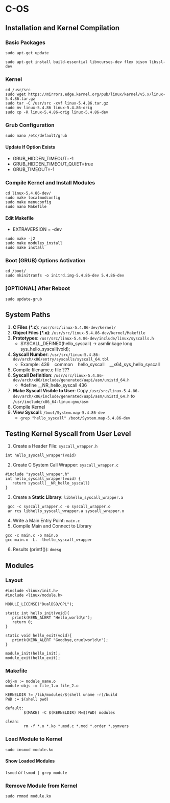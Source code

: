 # C-OS
## Installation and Kernel Compilation
### Basic Packages
```sudo apt-get update```

```sudo apt-get install build-essential libncurses-dev flex bison libssl-dev```
### Kernel
```
cd /usr/src
sudo wget https://mirrors.edge.kernel.org/pub/linux/kernel/v5.x/linux-5.4.86.tar.gz
sudo tar -C /usr/src -xvf linux-5.4.86.tar.gz
sudo mv linux-5.4.86 linux-5.4.86-orig
sudo cp -R linux-5.4.86-orig linux-5.4.86-dev
```
### Grub Configuration
```sudo nano /etc/default/grub```
#### Update If Option Exists
* GRUB_HIDDEN_TIMEOUT=-1
* GRUB_HIDDEN_TIMEOUT_QUIET=true
* GRUB_TIMEOUT=-1
### Compile Kernel and Install Modules
```
cd linux-5.4.86-dev/
sudo make localmodconfig
sudo make menuconfig
sudo nano Makefile
```
#### Edit Makefile
* EXTRAVERSION = -dev
```
sudo make -j2
sudo make modules_install
sudo make install
```
### Boot (GRUB) Options Activation
```
cd /boot/
sudo mkinitramfs -o initrd.img-5.4.86-dev 5.4.86-dev
```
### [OPTIONAL] After Reboot
```sudo update-grub```

## System Paths
1. **C Files (*.c)**: ```/usr/src/linux-5.4.86-dev/kernel/```
2. **Object Files (*.o)**: ```/usr/src/linux-5.4.86-dev/kernel/Makefile```
3. **Prototypes**: ```/usr/src/linux-5.4.86-dev/include/linux/syscalls.h```
    * SYSCALL_DEFINE0(hello_syscall) -> asmlinkage long sys_hello_syscall(void);
4. **Syscall Number**: ```/usr/src/linux-5.4.86-dev/arch/x86/entry/syscalls/syscall_64.tbl```
    * Example: 436&nbsp;&nbsp;&nbsp;&nbsp;common&nbsp;&nbsp;&nbsp;&nbsp;hello_syscall&nbsp;&nbsp;&nbsp;&nbsp;__x64_sys_hello_syscall
5. Compile filename.c file ???
6. **Syscall Definition**: ```/usr/src/linux-5.4.86-dev/arch/x86/include/generated/uapi/asm/unistd_64.h```
   * #define __NR_hello_syscall 436
7. **Make Syscall Visible to User**: Copy ```/usr/src/linux-5.4.86-dev/arch/x86/include/generated/uapi/asm/unistd_64.h``` to ```/usr/include/x86_64-linux-gnu/asm```
8. Compile Kernel
9. **View Syscall**: ```/boot/System.map-5.4.86-dev```
   * ```grep "hello_syscall" /boot/System.map-5.4.86-dev```

## Testing Kernel Syscall from User Level
1. Create a Header File: ```syscall_wrapper.h```
```
int hello_syscall_wrapper(void)
```
2. Create C System Call Wrapper: ```syscall_wrapper.c```
```
#include "syscall_wrapper.h"
int hello_syscall_wrapper(void) {
   return syscall(__NR_hello_syscall)
}
```
3. Create a **Static Library**: ```libhello_syscall_wrapper.a```
```
 gcc -c syscall_wrapper.c -o syscall_wrapper.o
 ar rcs libhello_syscall_wrapper.a syscall_wrapper.o
 ```
4. Write a Main Entry Point: ```main.c```
5. Compile Main and Connect to Library
```
gcc -c main.c -o main.o
gcc main.o -L. -lhello_syscall_wrapper
```
6. Results (printf()): ```dmesg```

## Modules
### Layout
```
#include <linux/init.h>
#include <linux/module.h>

MODULE_LICENSE("DualBSD/GPL");

static int hello_init(void){
   printk(KERN_ALERT "Hello,world\n");
   return 0;
}

static void hello_exit(void){
   printk(KERN_ALERT "Goodbye,cruelworld\n");
}

module_init(hello_init);
module_exit(hello_exit);
```

### Makefile
```
obj-m := module_name.o
module-objs := file_1.o file_2.o

KERNELDIR ?= /lib/modules/$(shell uname -r)/build
PWD := $(shell pwd)

default:
        $(MAKE) -C $(KERNELDIR) M=$(PWD) modules

clean:
        rm -f *.o *.ko *.mod.c *.mod *.order *.symvers
```
### Load Module to Kernel
```sudo insmod module.ko```
#### Show Loaded Modules
```lsmod``` or ```lsmod | grep module```
### Remove Module from Kernel
```sudo rmmod module.ko```
